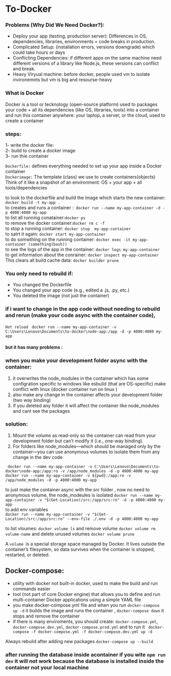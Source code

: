# To-Docker 
### Problems (Why Did We Need Docker?): 

- Deploy your app (testing, production server):  Differences in OS, dependencies, libraries, environments = code breaks in production.   
-  Complicated Setup: (installation errors, versions downgrade) which could take hours or days
-  Conflicting Dependencies: if different apps on the same machine need different versions of a library like Node.js, these versions can conflict and break.
-  Heavy Viryual machine:  before docker, people used vm to isolate invironemnts but vm is big and resourse-heavy




### What is Docker
Docker is a tool or tecknology (open-source platform) used to packages your code + all its dependencies (like OS, libraries, tools) into a container and run this container anywhere: your laptop, a server, or the cloud, used to create a container


### steps: 
1- write the docker file:                                    
2- build to create a docker image                                 
3- run thie container                                

`Dockerfile:` defines everything needed to set up your app inside a Docker container                           
`Dockerimage:` The template (class) we use to create containers(objects)
Think of it like a snapshot of an environment: OS + your app + all tools/dependencies

to look to the dockerfile and build the image which starts the new container: ` docker build -t my-app .`           
to creates and runs a container :` docker run --name my-app-container -d -p 4000:4000 my-app`              
to list all running conatainer:` docker ps `                                 
to remove the docker container:` docker rm c -f  `                                      
to stop a running container: `docker stop  my-app-container`   
to satrt it again: `docker start my-app-container`       
to do somwthing on the running container: `docker exec -it my-app-container (something(bash)) `               
to see the logs of the app in the container: `docker logs my-app-container  `                                  
to get information about the conrainer: `docker inspect my-app-container`                                 
This clears all build cache data: `docker builder prune`            
### You only need to rebuild if:
- You changed the Dockerfile
- You changed your app code (e.g., edited a .js, .py, etc.)
- You deleted the image (not just the container)


### if i want to change in the app code without needing to rebuild and rerun (make your code async with the container code), 

`Hot reload` ` docker run --name my-app-container -v C:\Users\Lenovo\Documents\to-docker\node-app:/app -d -p 4000:4000 my-app`


#### but it has many problems :                  
### when you make your development folder async with the container:
1. it overwrites the node_modules in the container which has some configration specific to windows like esbuild (that are OS-specific) make conflict with linux (docker container run on linux )
2. also make any change in the container affects your development folder (two way binding)
3. if you deleted any folder it will affect the container like node_modules and cant see the packages 

### solution: 
1. Mount the volume as read-only so the container can read from your development folder but can’t modify it (i.e., one-way binding).
2. For folders like node_modules—which should be managed only by the container—you can use anonymous volumes to isolate them from any change in the dev code 

` docker run --name my-app-container -v C:\Users\Lenovo\Documents\to-docker\node-app:/app:ro -v /app/node_modules -d -p 4000:4000 my-app`                                      
` docker run --name my-app-container -v ${pwd}:/app:ro -v /app/node_modules -d -p 4000:4000 my-app `  


to just make the container async with the src folder , now no need to anonymous volume, the node_modeules is isolated 
`docker run --name my-app-container -v "$(Get-Location)/src:/app/src:ro" -d -p 4000:4000 my-app
`                                                                     
to add env variables                                           
`docker run --name my-app-container -v "$(Get-Location)/src:/app/src:ro" --env-file ./.env -d -p 4000:4000 my-app`
                                                                
to list vloumes: `docker volume ls` and remove volume `docker volume rm volume-name`  and delete unused volumes `docker volume prune`


A `volume `is a special storage space managed by Docker.
It lives outside the container’s filesystem, so data survives when the container is stopped, restarted, or deleted.

## Docker-compose: 
- utility with docker not built-in docker, used to make the build and run commands easier
- tool (not part of core Docker engine) that allows you to define and run multi-container Docker applications using a simple YAML file
- you make docker-compose.yml file and when you run `docker-compose up -d` it builds the image and runs the container , `docker-compose down` it stops and remove the container 
- if there is many enviroments, you should create: `docker-compose.yml`,  `docker-compose.dev.yml`, `docker-compose.prod.yml` and to run it ` docker-compose -f docker-compose.yml -f docker-compose.dev.yml up -d`


 Always rebuild after adding new packages
`docker-compose up --build`


### after running the database inside acontainer if you wite `npm run dev`  it will not work because the database is installed inside the container not your local machine







